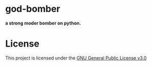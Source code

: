 # god-bomber
**a strong moder bomber on python.**

# License
This project is licensed under the [GNU General Public License v3.0](https://github.com/iMro0t/bomb3r/blob/master/LICENSE)

